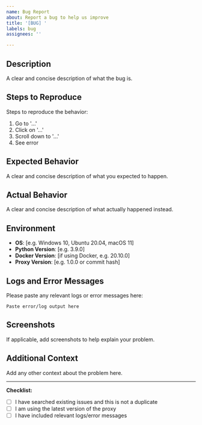 ```yaml
---
name: Bug Report
about: Report a bug to help us improve
title: '[BUG] '
labels: bug
assignees: ''

---
```


## Description

A clear and concise description of what the bug is.

## Steps to Reproduce

Steps to reproduce the behavior:

1. Go to '...'
2. Click on '...'
3. Scroll down to '...'
4. See error

## Expected Behavior

A clear and concise description of what you expected to happen.

## Actual Behavior

A clear and concise description of what actually happened instead.

## Environment

- **OS**: [e.g. Windows 10, Ubuntu 20.04, macOS 11]
- **Python Version**: [e.g. 3.9.0]
- **Docker Version**: [if using Docker, e.g. 20.10.0]
- **Proxy Version**: [e.g. 1.0.0 or commit hash]

## Logs and Error Messages

Please paste any relevant logs or error messages here:

```
Paste error/log output here
```

## Screenshots

If applicable, add screenshots to help explain your problem.

## Additional Context

Add any other context about the problem here.

---

**Checklist:**
- [ ] I have searched existing issues and this is not a duplicate
- [ ] I am using the latest version of the proxy
- [ ] I have included relevant logs/error messages
